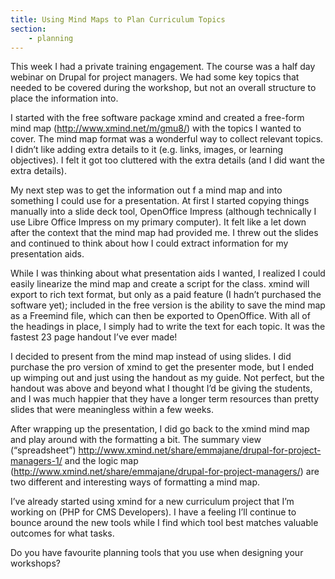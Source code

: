 ```yaml
---
title: Using Mind Maps to Plan Curriculum Topics
section:
    - planning
---
```


This week I had a private training engagement. The course was a half day webinar on Drupal for project managers. We had some key topics that needed to be covered during the workshop, but not an overall structure to place the information into.

I started with the free software package xmind and created a free-form mind map (http://www.xmind.net/m/gmu8/) with the topics I wanted to cover. The mind map format was a wonderful way to collect relevant topics. I didn’t like adding extra details to it (e.g. links, images, or learning objectives). I felt it got too cluttered with the extra details (and I did want the extra details).

My next step was to get the information out f a mind map and into something I could use for a presentation. At first I started copying things manually into a slide deck tool, OpenOffice Impress (although technically I use Libre Office Impress on my primary computer). It felt like a let down after the context that the mind map had provided me. I threw out the slides and continued to think about how I could extract information for my presentation aids.

While I was thinking about what presentation aids I wanted, I realized I could easily linearize the mind map and create a script for the class. xmind will export to rich text format, but only as a paid feature (I hadn’t purchased the software yet); included in the free version is the ability to save the mind map as a Freemind file, which can then be exported to OpenOffice. With all of the headings in place, I simply had to write the text for each topic. It was the fastest 23 page handout I’ve ever made!

I decided to present from the mind map instead of using slides. I did purchase the pro version of xmind to get the presenter mode, but I ended up wimping out and just using the handout as my guide. Not perfect, but the handout was above and beyond what I thought I’d be giving the students, and I was much happier that they have a longer term resources than pretty slides that were meaningless within a few weeks.

After wrapping up the presentation, I did go back to the xmind mind map and play around with the formatting a bit. The summary view (“spreadsheet”) http://www.xmind.net/share/emmajane/drupal-for-project-managers-1/ and the logic map (http://www.xmind.net/share/emmajane/drupal-for-project-managers/) are two different and interesting ways of formatting a mind map.

I’ve already started using xmind for a new curriculum project that I’m working on (PHP for CMS Developers). I have a feeling I’ll continue to bounce around the new tools while I find which tool best matches valuable outcomes for what tasks.

Do you have favourite planning tools that you use when designing your workshops?
